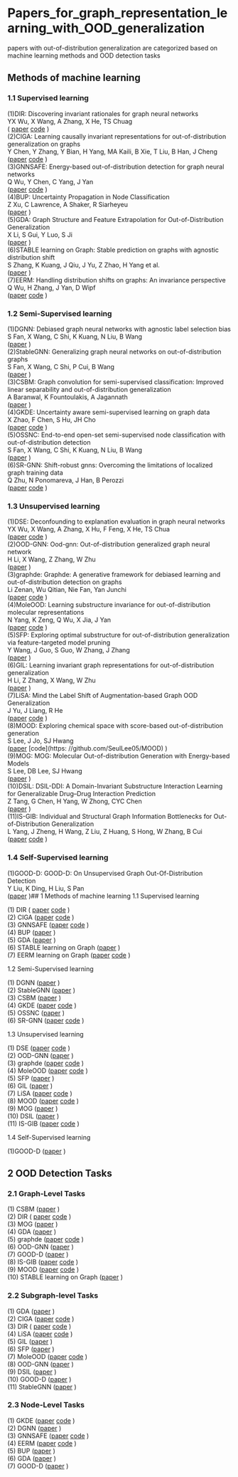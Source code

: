 # Papers_for_graph_representation_learning_with_OOD_generalization
papers with out-of-distribution generalization are categorized based on machine learning methods and OOD detection tasks
## Methods of machine learning
### 1.1 Supervised learning
(1)DIR:  Discovering invariant rationales for graph neural networks  
      YX Wu, X Wang, A Zhang, X He, TS Chuag  
( [paper](https://arxiv.org/abs/2201.12872)  [code](https://github.com/Wuyxin/DIR-GNN) )    
(2)CIGA:  Learning causally invariant representations for out-of-distribution generalization on graphs  
   Y Chen, Y Zhang, Y Bian, H Yang, MA Kaili, B Xie, T Liu, B Han, J Cheng  
 ([paper](https://arxiv.org/abs/2202.05441)  [code](https://github.com/LFhase/CIGA) )      
(3)GNNSAFE:  Energy-based out-of-distribution detection for graph neural networks  
   Q Wu, Y Chen, C Yang, J Yan  
 ([paper](https://arxiv.org/abs/2302.02914)  [code](https://github.com/qitianwu/GraphOOD-GNNSafe) )      
(4)BUP:  Uncertainty Propagation in Node Classification   
   Z Xu, C Lawrence, A Shaker, R Siarheyeu  
([paper](https://www.computer.org/csdl/proceedings-article/icdm/2022/509900b275/1KpCBAulk2Y)   )      
(5)GDA:  Graph Structure and Feature Extrapolation for Out-of-Distribution Generalization  
   X Li, S Gui, Y Luo, S Ji  
([paper](https://doi.org/10.48550/arXiv.2306.08076)  )      
(6)STABLE learning on Graph:  Stable prediction on graphs with agnostic distribution shift  
   S Zhang, K Kuang, J Qiu, J Yu, Z Zhao, H Yang et al.  
([paper](https://arxiv.org/abs/2110.03865)   )      
(7)EERM:  Handling distribution shifts on graphs: An invariance perspective  
   Q Wu, H Zhang, J Yan, D Wipf  
([paper](https://arxiv.org/abs/2202.02466)  [code](https://github.com/qitianwu/GraphOOD-EERM) )      
### 1.2 Semi-Supervised learning
(1)DGNN:  Debiased graph neural networks with agnostic label selection bias  
   S Fan, X Wang, C Shi, K Kuang, N Liu, B Wang  
([paper](https://ieeexplore.ieee.org/document/9698407) )      
(2)StableGNN:  Generalizing graph neural networks on out-of-distribution graphs  
   S Fan, X Wang, C Shi, P Cui, B Wang  
([paper](https://ieeexplore.ieee.org/document/10268633) )      
(3)CSBM:  Graph convolution for semi-supervised classification: Improved linear separability and out-of-distribution generalization  
   A Baranwal, K Fountoulakis, A Jagannath  
([paper](https://arxiv.org/abs/2102.06966v1) )      
(4)GKDE:  Uncertainty aware semi-supervised learning on graph data  
   X Zhao, F Chen, S Hu, JH Cho  
([paper](https://www.semanticscholar.org/reader/71a35aa42cd1ed6f213e58122154739dfd6340e8)  [code](https://github.com/zxj32/uncertainty-GNN) )      
(5)OSSNC:  End-to-end open-set semi-supervised node classification with out-of-distribution detection  
   S Fan, X Wang, C Shi, K Kuang, N Liu, B Wang  
([paper](https://ink.library.smu.edu.sg/sis_research/7479) )      
(6)SR-GNN:  Shift-robust gnns: Overcoming the limitations of localized graph training data  
   Q Zhu, N Ponomareva, J Han, B Perozzi  
([paper](https://doi.org/10.48550/arXiv.2108.01099)  [code](https://github.com/GentleZhu/Shift-Robust-GNNs) )      
### 1.3 Unsupervised learning
(1)DSE:  Deconfounding to explanation evaluation in graph neural networks  
   YX Wu, X Wang, A Zhang, X Hu, F Feng, X He, TS Chua  
([paper](https://arxiv.org/abs/2201.08802)  [code](https://anonymous.4open.science/r/DSE-24BC) )      
(2)OOD-GNN:  Ood-gnn: Out-of-distribution generalized graph neural network  
   H Li, X Wang, Z Zhang, W Zhu  
([paper](https://arxiv.org/abs/2112.03806) )      
(3)graphde:  Graphde: A generative framework for debiased learning and out-of-distribution detection on graphs  
   Li Zenan, Wu Qitian, Nie Fan, Yan Junchi  
([paper](https://github.com/Emiyalzn/GraphDE)  [code](https://github.com/Emiyalzn/GraphDE) )      
(4)MoleOOD:  Learning substructure invariance for out-of-distribution molecular representations  
   N Yang, K Zeng, Q Wu, X Jia, J Yan  
([paper](https://proceedings.neurips.cc/paper_files/paper/2022/hash/547108084f0c2af39b956f8eadb75d1b-Abstract-Conference.html )  [code](https://github.com/yangnianzu0515/MoleOOD) )      
(5)SFP:  Exploring optimal substructure for out-of-distribution generalization via feature-targeted model pruning  
   Y Wang, J Guo, S Guo, W Zhang, J Zhang  
([paper](https://arxiv.org/abs/2212.09458) )  
(6)GIL:  Learning invariant graph representations for out-of-distribution generalization  
   H Li, Z Zhang, X Wang, W Zhu  
([paper](https://openreview.net/forum?id=acKK8MQe2xc) )  
(7)LiSA:  Mind the Label Shift of Augmentation-based Graph OOD Generalization  
   J Yu, J Liang, R He  
([paper](https://arxiv.org/abs/2303.14859)  [code](https://github.com/Samyu0304/LiSA) )      
(8)MOOD:  Exploring chemical space with score-based out-of-distribution generation  
   S Lee, J Jo, SJ Hwang  
([paper](https://arxiv.org/abs/2206.07632)  [code](https: //github.com/SeulLee05/MOOD) )      
(9)MOG:  MOG: Molecular Out-of-distribution Generation with Energy-based Models  
   S Lee, DB Lee, SJ Hwang  
([paper](https://openreview.net/forum?id=qkTEaJ9orc1) )      
(10)DSIL:  DSIL-DDI: A Domain-Invariant Substructure Interaction Learning for Generalizable Drug–Drug Interaction Prediction  
   Z Tang, G Chen, H Yang, W Zhong, CYC Chen  
([paper](https://ieeexplore.ieee.org/document/10044475) )      
(11)IS-GIB:  Individual and Structural Graph Information Bottlenecks for Out-of-Distribution Generalization  
   L Yang, J Zheng, H Wang, Z Liu, Z Huang, S Hong, W Zhang, B Cui  
([paper](https://arxiv.org/abs/2306.15902)  [code](https://github.com/YangLing0818/GraphOOD) )      
### 1.4 Self-Supervised learning
(1)GOOD-D:  GOOD-D: On Unsupervised Graph Out-Of-Distribution Detection  
   Y Liu, K Ding, H Liu, S Pan  
([paper](https://doi.org/10.1145/3539597.3570446)  )## 1 Methods of machine learning
1.1 Supervised learning

(1) DIR ( [paper](https://arxiv.org/abs/2201.12872)  [code](https://github.com/Wuyxin/DIR-GNN) )      
(2) CIGA ([paper](https://arxiv.org/abs/2202.05441)  [code](https://github.com/LFhase/CIGA) )      
(3) GNNSAFE ([paper](https://arxiv.org/abs/2302.02914)  [code](https://github.com/qitianwu/GraphOOD-GNNSafe) )      
(4) BUP ([paper](https://www.computer.org/csdl/proceedings-article/icdm/2022/509900b275/1KpCBAulk2Y)   )      
(5) GDA ([paper](https://doi.org/10.48550/arXiv.2306.08076)  )      
(6) STABLE learning on Graph ([paper](https://arxiv.org/abs/2110.03865)   )      
(7) EERM  learning on Graph ([paper](https://arxiv.org/abs/2202.02466)  [code](https://github.com/qitianwu/GraphOOD-EERM) )


1.2 Semi-Supervised learning

(1) DGNN  ([paper](https://ieeexplore.ieee.org/document/9698407) )      
(2) StableGNN  ([paper](https://ieeexplore.ieee.org/document/10268633) )      
(3) CSBM  ([paper](https://arxiv.org/abs/2102.06966v1) )      
(4) GKDE  ([paper](https://www.semanticscholar.org/reader/71a35aa42cd1ed6f213e58122154739dfd6340e8)  [code](https://github.com/zxj32/uncertainty-GNN) )      
(5) OSSNC  ([paper](https://ink.library.smu.edu.sg/sis_research/7479) )      
(6) SR-GNN  ([paper](https://doi.org/10.48550/arXiv.2108.01099)  [code](https://github.com/GentleZhu/Shift-Robust-GNNs) )      


1.3 Unsupervised learning

(1) DSE  ([paper](https://arxiv.org/abs/2201.08802)  [code](https://anonymous.4open.science/r/DSE-24BC) )      
(2) OOD-GNN  ([paper](https://arxiv.org/abs/2112.03806) )      
(3) graphde  ([paper](https://github.com/Emiyalzn/GraphDE)  [code](https://github.com/Emiyalzn/GraphDE) )      
(4) MoleOOD  ([paper](https://proceedings.neurips.cc/paper_files/paper/2022/hash/547108084f0c2af39b956f8eadb75d1b-Abstract-Conference.html )  [code](https://github.com/yangnianzu0515/MoleOOD) )      
(5) SFP  ([paper](https://arxiv.org/abs/2212.09458) )      
(6) GIL  ([paper](https://openreview.net/forum?id=acKK8MQe2xc) )      
(7) LiSA  ([paper](https://arxiv.org/abs/2303.14859)  [code](https://github.com/Samyu0304/LiSA) )      
(8) MOOD  ([paper](https://arxiv.org/abs/2206.07632)  [code](https://github.com/SeulLee05/MOOD) )      
(9) MOG  ([paper](https://openreview.net/forum?id=qkTEaJ9orc1) )      
(10) DSIL  ([paper](https://ieeexplore.ieee.org/document/10044475) )      
(11) IS-GIB  ([paper](https://arxiv.org/abs/2306.15902)  [code](https://github.com/YangLing0818/GraphOOD) )      


1.4 Self-Supervised learning

(1)GOOD-D  ([paper](https://doi.org/10.1145/3539597.3570446)  )      
  
                                                                  
                                                                    
                                                    
## 2 OOD Detection Tasks 
### 2.1 Graph-Level Tasks 

(1) CSBM  ([paper](https://arxiv.org/abs/2102.06966v1) )      
(2) DIR ( [paper](https://arxiv.org/abs/2201.12872)  [code](https://github.com/Wuyxin/DIR-GNN) )      
(3) MOG  ([paper](https://openreview.net/forum?id=qkTEaJ9orc1) )      
(4) GDA ([paper](https://doi.org/10.48550/arXiv.2306.08076)  )      
(5) graphde  ([paper](https://github.com/Emiyalzn/GraphDE)  [code](https://github.com/Emiyalzn/GraphDE) )      
(6) OOD-GNN  ([paper](https://arxiv.org/abs/2112.03806) )      
(7) GOOD-D  ([paper](https://doi.org/10.1145/3539597.3570446)  )      
(8) IS-GIB  ([paper](https://arxiv.org/abs/2306.15902)  [code](https://github.com/YangLing0818/GraphOOD) )      
(9)  MOOD  ([paper](https://arxiv.org/abs/2206.07632)  [code](https://github.com/SeulLee05/MOOD) )      
(10) STABLE learning on Graph ([paper](https://arxiv.org/abs/2110.03865)   )      


### 2.2 Subgraph-level Tasks 

(1) GDA ([paper](https://doi.org/10.48550/arXiv.2306.08076)  )      
(2) CIGA ([paper](https://arxiv.org/abs/2202.05441)  [code](https://github.com/LFhase/CIGA) )      
(3) DIR ( [paper](https://arxiv.org/abs/2201.12872)  [code](https://github.com/Wuyxin/DIR-GNN) )      
(4) LiSA  ([paper](https://arxiv.org/abs/2303.14859)  [code](https://github.com/Samyu0304/LiSA) )      
(5) GIL  ([paper](https://openreview.net/forum?id=acKK8MQe2xc) )      
(6) SFP  ([paper](https://arxiv.org/abs/2212.09458) )      
(7) MoleOOD  ([paper](https://proceedings.neurips.cc/paper_files/paper/2022/hash/547108084f0c2af39b956f8eadb75d1b-Abstract-Conference.html )  [code](https://github.com/yangnianzu0515/MoleOOD) )      
(8) OOD-GNN  ([paper](https://arxiv.org/abs/2112.03806) )      
(9) DSIL  ([paper](https://ieeexplore.ieee.org/document/10044475) )      
(10) GOOD-D  ([paper](https://doi.org/10.1145/3539597.3570446)  )      
(11) StableGNN  ([paper](https://ieeexplore.ieee.org/document/10268633) )      


### 2.3 Node-Level Tasks

(1) GKDE  ([paper](https://www.semanticscholar.org/reader/71a35aa42cd1ed6f213e58122154739dfd6340e8)  [code](https://github.com/zxj32/uncertainty-GNN) )      
(2) DGNN  ([paper](https://ieeexplore.ieee.org/document/9698407) )      
(3) GNNSAFE ([paper](https://arxiv.org/abs/2302.02914)  [code](https://github.com/qitianwu/GraphOOD-GNNSafe) )      
(4) EERM ([paper](https://arxiv.org/abs/2202.02466)  [code](https://github.com/qitianwu/GraphOOD-EERM) )      
(5) BUP ([paper](https://www.computer.org/csdl/proceedings-article/icdm/2022/509900b275/1KpCBAulk2Y)   )      
(6) GDA ([paper](https://doi.org/10.48550/arXiv.2306.08076)  )      
(7) GOOD-D  ([paper](https://doi.org/10.1145/3539597.3570446)  )    

